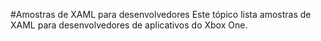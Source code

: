 #Amostras de XAML para desenvolvedores
Este tópico lista amostras de XAML para desenvolvedores de aplicativos do Xbox One.


<!--HONumber=Mar16_HO5-->


